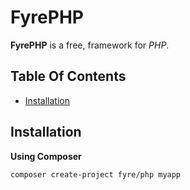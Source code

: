 # FyrePHP

**FyrePHP** is a free, framework for *PHP*.


## Table Of Contents
- [Installation](#installation)



## Installation

**Using Composer**

```
composer create-project fyre/php myapp
```
